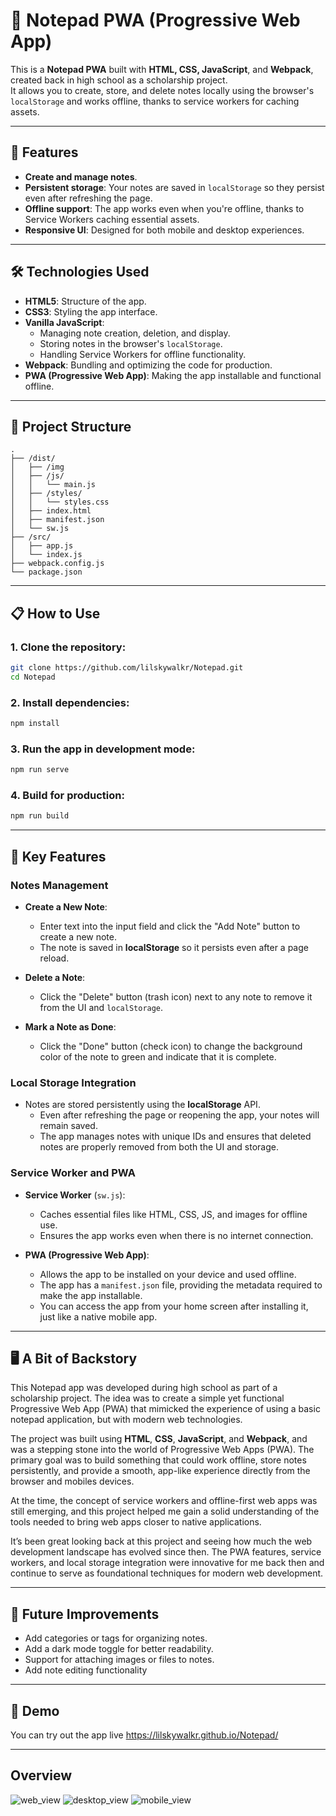 # 📝 Notepad PWA (Progressive Web App)

This is a **Notepad PWA** built with **HTML, CSS, JavaScript**, and **Webpack**, created back in high school as a scholarship project.  
It allows you to create, store, and delete notes locally using the browser's `localStorage` and works offline, thanks to service workers for caching assets.

---

## 🚀 Features

- **Create and manage notes**.
- **Persistent storage**: Your notes are saved in `localStorage` so they persist even after refreshing the page.
- **Offline support**: The app works even when you're offline, thanks to Service Workers caching essential assets.
- **Responsive UI**: Designed for both mobile and desktop experiences.

---

## 🛠️ Technologies Used

- **HTML5**: Structure of the app.
- **CSS3**: Styling the app interface.
- **Vanilla JavaScript**:
  - Managing note creation, deletion, and display.
  - Storing notes in the browser's `localStorage`.
  - Handling Service Workers for offline functionality.
- **Webpack**: Bundling and optimizing the code for production.
- **PWA (Progressive Web App)**: Making the app installable and functional offline.

---

## 📂 Project Structure

```
.
├── /dist/
│   ├── /img
│   ├── /js/
│   │   └── main.js
│   ├── /styles/
│   │   └── styles.css
│   ├── index.html
│   ├── manifest.json
│   └── sw.js
├── /src/
│   ├── app.js
│   └── index.js
├── webpack.config.js
└── package.json
```

---

## 📋 How to Use

### 1. Clone the repository:

```bash
git clone https://github.com/lilskywalkr/Notepad.git
cd Notepad
```

### 2. Install dependencies:

```bash
npm install
```

### 3. Run the app in development mode:

```bash
npm run serve
```

### 4. Build for production:

```bash
npm run build
```

---

## 🔧 Key Features

### Notes Management

- **Create a New Note**: 
  - Enter text into the input field and click the "Add Note" button to create a new note.
  - The note is saved in **localStorage** so it persists even after a page reload.
  
- **Delete a Note**:
  - Click the "Delete" button (trash icon) next to any note to remove it from the UI and `localStorage`.

- **Mark a Note as Done**:
  - Click the "Done" button (check icon) to change the background color of the note to green and indicate that it is complete.

### Local Storage Integration

- Notes are stored persistently using the **localStorage** API.
  - Even after refreshing the page or reopening the app, your notes will remain saved.
  - The app manages notes with unique IDs and ensures that deleted notes are properly removed from both the UI and storage.

### Service Worker and PWA

- **Service Worker** (`sw.js`):
  - Caches essential files like HTML, CSS, JS, and images for offline use.
  - Ensures the app works even when there is no internet connection.
  
- **PWA (Progressive Web App)**:
  - Allows the app to be installed on your device and used offline.
  - The app has a `manifest.json` file, providing the metadata required to make the app installable.
  - You can access the app from your home screen after installing it, just like a native mobile app.

---


## 🖥️ A Bit of Backstory

This Notepad app was developed during high school as part of a scholarship project. The idea was to create a simple yet functional Progressive Web App (PWA) that mimicked the experience of using a basic notepad application, but with modern web technologies.

The project was built using **HTML**, **CSS**, **JavaScript**, and **Webpack**, and was a stepping stone into the world of Progressive Web Apps (PWA). The primary goal was to build something that could work offline, store notes persistently, and provide a smooth, app-like experience directly from the browser and mobiles devices.

At the time, the concept of service workers and offline-first web apps was still emerging, and this project helped me gain a solid understanding of the tools needed to bring web apps closer to native applications.

It’s been great looking back at this project and seeing how much the web development landscape has evolved since then. The PWA features, service workers, and local storage integration were innovative for me back then and continue to serve as foundational techniques for modern web development.

---

## 📝 Future Improvements

- Add categories or tags for organizing notes.
- Add a dark mode toggle for better readability.
- Support for attaching images or files to notes.
- Add note editing functionality

---

## 📱 Demo

You can try out the app live https://lilskywalkr.github.io/Notepad/

---

## Overview
![web_view](https://github.com/user-attachments/assets/899fa10a-62a1-4e24-a311-9d89b8fa2769)
![desktop_view](https://github.com/user-attachments/assets/2d3b1e83-8d42-4725-8e02-4e3a94a62c54)
![mobile_view](https://github.com/user-attachments/assets/78f52d81-0c2e-4895-ac5f-db49d2e9ac23)
